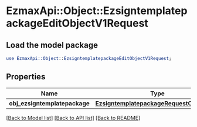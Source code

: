 # EzmaxApi::Object::EzsigntemplatepackageEditObjectV1Request

## Load the model package
```perl
use EzmaxApi::Object::EzsigntemplatepackageEditObjectV1Request;
```

## Properties
Name | Type | Description | Notes
------------ | ------------- | ------------- | -------------
**obj_ezsigntemplatepackage** | [**EzsigntemplatepackageRequestCompound**](EzsigntemplatepackageRequestCompound.md) |  | 

[[Back to Model list]](../README.md#documentation-for-models) [[Back to API list]](../README.md#documentation-for-api-endpoints) [[Back to README]](../README.md)


